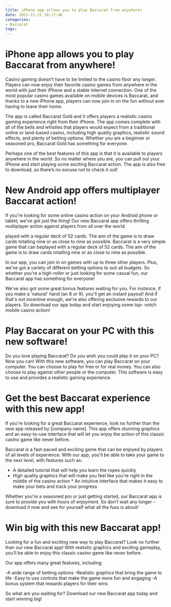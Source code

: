 ```yaml
---
title: iPhone app allows you to play Baccarat from anywhere!
date: 2022-11-11 10:17:46
categories:
- Baccarat
tags:
---
```



#  iPhone app allows you to play Baccarat from anywhere!

Casino gaming doesn’t have to be limited to the casino floor any longer. Players can now enjoy their favorite casino games from anywhere in the world with just their iPhone and a stable internet connection. One of the most popular casino games available on mobile devices is Baccarat, and thanks to a new iPhone app, players can now join in on the fun without ever having to leave their home.

The app is called Baccarat Gold and it offers players a realistic casino gaming experience right from their iPhone. The app comes complete with all of the bells and whistles that players would expect from a traditional online or land-based casino, including high quality graphics, realistic sound effects, and plenty of betting options. Whether you are a beginner or seasoned pro, Baccarat Gold has something for everyone.

Perhaps one of the best features of this app is that it is available to players anywhere in the world. So no matter where you are, you can pull out your iPhone and start playing some exciting Baccarat action. The app is also free to download, so there’s no excuse not to check it out!

#  New Android app offers multiplayer Baccarat action!

If you're looking for some online casino action on your Android phone or tablet, we've got just the thing! Our new Baccarat app offers thrilling multiplayer action against players from all over the world.

played with a regular deck of 52 cards. The aim of the game is to draw cards totalling nine or as close to nine as possible. Baccarat is a very simple game that can beplayed with a regular deck of 52 cards. The aim of the game is to draw cards totalling nine or as close to nine as possible.

In our app, you can join in on games with up to three other players. Plus, we've got a variety of different betting options to suit all budgets. So whether you're a high-roller or just looking for some casual fun, our Baccarat app has something for everyone!

We've also got some great bonus features waiting for you. For instance, if you make a 'natural' hand (an 8 or 9), you'll get an instant payout! And if that's not incentive enough, we're also offering exclusive rewards to our players. So download our app today and start enjoying some top- notch mobile casino action!

#  Play Baccarat on your PC with this new software!

Do you love playing Baccarat? Do you wish you could play it on your PC? Now you can! With this new software, you can play Baccarat on your computer. You can choose to play for free or for real money. You can also choose to play against other people or the computer. This software is easy to use and provides a realistic gaming experience.

#  Get the best Baccarat experience with this new app!

If you're looking for a great Baccarat experience, look no further than the new app released by [company name]. This app offers stunning graphics and an easy-to-use interface that will let you enjoy the action of this classic casino game like never before.

Baccarat is a fast-paced and exciting game that can be enjoyed by players of all levels of experience. With our app, you'll be able to take your game to the next level, with features such as:

* A detailed tutorial that will help you learn the ropes quickly
 * High quality graphics that will make you feel like you're right in the middle of the casino action * An intuitive interface that makes it easy to make your bets and track your progress

 Whether you're a seasoned pro or just getting started, our Baccarat app is sure to provide you with hours of enjoyment. So don't wait any longer – download it now and see for yourself what all the fuss is about!

#  Win big with this new Baccarat app!

Looking for a fun and exciting new way to play Baccarat? Look no further than our new Baccarat app! With realistic graphics and exciting gameplay, you’ll be able to enjoy this classic casino game like never before.

Our app offers many great features, including:

-A wide range of betting options
-Realistic graphics that bring the game to life
-Easy to use controls that make the game more fun and engaging
-A bonus system that rewards players for their wins

So what are you waiting for? Download our new Baccarat app today and start winning big!